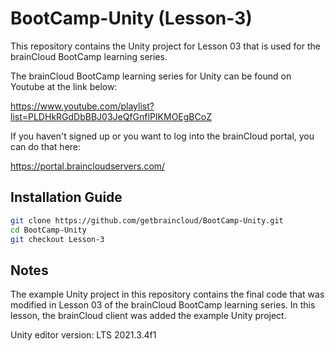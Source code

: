 # BootCamp-Unity (Lesson-3)

This repository contains the Unity project for Lesson 03 that is used for the brainCloud BootCamp learning series.

The brainCloud BootCamp learning series for Unity can be found on Youtube at the link below:

https://www.youtube.com/playlist?list=PLDHkRGdDbBBJ03JeQfGnflPIKMOEgBCoZ


If you haven't signed up or you want to log into the brainCloud portal, you can do that here:

https://portal.braincloudservers.com/


## Installation Guide

```bash
git clone https://github.com/getbraincloud/BootCamp-Unity.git
cd BootCamp-Unity
git checkout Lesson-3
```

## Notes

The example Unity project in this repository contains the final code that was modified in Lesson 03 of the brainCloud BootCamp learning series. In this lesson, the brainCloud client was added the example Unity project.

Unity editor version: LTS 2021.3.4f1
